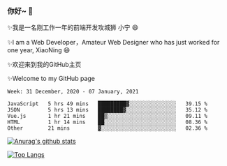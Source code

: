 ### 你好~  👋

✨我是一名刚工作一年的前端开发攻城狮 小宁 😄

✨I am a Web Developer，Amateur Web Designer who has just worked for one year, XiaoNing 😄

✨欢迎来到我的GitHub主页

✨Welcome to my GitHub page
<!--
**7148505/7148505** is a ✨ _special_ ✨ repository because its `README.md` (this file) appears on your GitHub profile.

Here are some ideas to get you started:

- 🔭 I’m currently working on ...
- 🌱 I’m currently learning ...
- 👯 I’m looking to collaborate on ...
- 🤔 I’m looking for help with ...
- 💬 Ask me about ...
- 📫 How to reach me: ...
- 😄 Pronouns: ...
- ⚡ Fun fact: ...
-->

<!--START_SECTION:waka-->
```text
Week: 31 December, 2020 - 07 January, 2021

JavaScript   5 hrs 49 mins   █████████▓░░░░░░░░░░░░░░░   39.15 % 
JSON         5 hrs 13 mins   ████████▓░░░░░░░░░░░░░░░░   35.12 % 
Vue.js       1 hr 21 mins    ██▒░░░░░░░░░░░░░░░░░░░░░░   09.11 % 
HTML         1 hr 14 mins    ██░░░░░░░░░░░░░░░░░░░░░░░   08.36 % 
Other        21 mins         ▓░░░░░░░░░░░░░░░░░░░░░░░░   02.36 % 
```
<!--END_SECTION:waka-->

[![Anurag's github stats](https://github-readme-stats.vercel.app/api?username=littleCareless)](https://github.com/anuraghazra/github-readme-stats)

[![Top Langs](https://github-readme-stats.vercel.app/api/top-langs/?username=littleCareless&layout=compact)](https://github.com/anuraghazra/github-readme-stats)
